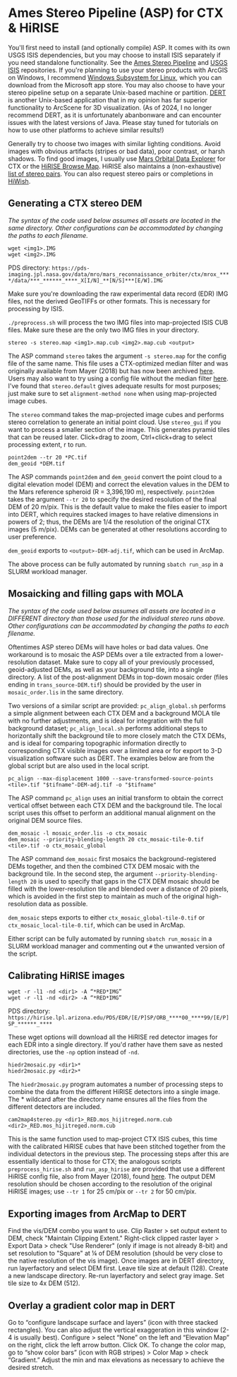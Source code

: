 # Ames Stereo Pipeline (ASP) for CTX & HiRISE
You'll first need to install (and optionally compile) ASP. It comes with its own USGS ISIS dependencies, but you may choose to install ISIS separately if you need standalone functionality. See the [Ames Stereo Pipeline](https://github.com/NeoGeographyToolkit/StereoPipeline) and [USGS ISIS](https://github.com/USGS-Astrogeology/ISIS3) repositories. If you're planning to use your stereo products with ArcGIS on Windows, I recommend [Windows Subsystem for Linux](https://learn.microsoft.com/en-us/windows/wsl/install), which you can download from the Microsoft app store. You may also choose to have your stereo pipeline setup on a separate Unix-based machine or partition. [DERT](https://github.com/nasa/DERT) is another Unix-based application that in my opinion has far superior functionality to ArcScene for 3D visualization. (As of 2024, I no longer recommend DERT, as it is unfortunately abanbonware and can encounter issues with the latest versions of Java. Please stay tuned for tutorials on how to use other platforms to achieve similar results!)

Generally try to choose two images with similar lighting conditions. Avoid images with obvious artifacts (stripes or bad data), poor contrast, or harsh shadows. To find good images, I usually use [Mars Orbital Data Explorer](https://ode.rsl.wustl.edu/mars/indexMapSearch.aspx) for CTX or the [HiRISE Browse Map](https://www.uahirise.org/hiwish/browse). HiRISE also maintains a (non-exhaustive) [list of stereo pairs](https://www.uahirise.org/stereo/). You can also request stereo pairs or completions in [HiWish](https://www.uahirise.org/hiwish/).

## Generating a CTX stereo DEM
*The syntax of the code used below assumes all assets are located in the same directory. Other configurations can be accommodated by changing the paths to each filename.*
```
wget <img1>.IMG
wget <img2>.IMG
```
PDS directory: `https://pds-imaging.jpl.nasa.gov/data/mro/mars_reconnaissance_orbiter/ctx/mrox_****/data/***_******_****_X[I/N]_**[N/S]***[E/W].IMG`

Make sure you're downloading the raw experimental data record (EDR) IMG files, not the derived GeoTIFFs or other formats. This is necessary for processing by ISIS. 

`./preprocess.sh` will process the two IMG files into map-projected ISIS CUB files. Make sure these are the only two IMG files in your directory.
```
stereo -s stereo.map <img1>.map.cub <img2>.map.cub <output>
```
The ASP command `stereo` takes the argument `-s stereo.map` for the config file of the same name. This file uses a CTX-optimized median filter and was originally available from Mayer (2018) but has now been archived [here](https://github.com/Micascisto/SASP/blob/sasp/config/original/ctx_map_disp_filter_7_13_0.13.stereo). Users may also want to try using a config file without the median filter [here](https://github.com/Micascisto/SASP/blob/sasp/config/original/ctx_map.stereo). I've found that `stereo.default` gives adequate results for most purposes; just make sure to set `alignment-method none` when using map-projected image cubes.

The `stereo` command takes the map-projected image cubes and performs stereo correlation to generate an initial point cloud. Use `stereo_gui` if you want to process a smaller section of the image. This generates pyramid tiles that can be reused later. Click+drag to zoom, Ctrl+click+drag to select processing extent, r to run.
```
point2dem --tr 20 *PC.tif
dem_geoid *DEM.tif
```
The ASP commands `point2dem` and `dem_geoid` convert the point cloud to a digital elevation model (DEM) and correct the elevation values in the DEM to the Mars reference spheroid (R = 3,396,190 m), respectively. `point2dem` takes the argument `--tr 20` to specify the desired resolution of the final DEM of 20 m/pix. This is the default value to make the files easier to import into DERT, which requires stacked images to have relative dimensions in powers of 2; thus, the DEMs are 1/4 the resolution of the original CTX images (5 m/pix). DEMs can be generated at other resolutions according to user preference.

`dem_geoid` exports to `<output>-DEM-adj.tif`, which can be used in ArcMap.

The above process can be fully automated by running `sbatch run_asp` in a SLURM workload manager.

## Mosaicking and filling gaps with MOLA
*The syntax of the code used below assumes all assets are located in a DIFFERENT directory than those used for the individual stereo runs above. Other configurations can be accommodated by changing the paths to each filename.*

Oftentimes ASP stereo DEMs will have holes or bad data values. One workaround is to mosaic the ASP DEMs over a tile extracted from a lower-resolution dataset. Make sure to copy all of your previously processed, geoid-adjusted DEMs, as well as your background tile, into a single directory. A list of the post-alignment DEMs in top-down mosaic order (files ending in `trans_source-DEM.tif`) should be provided by the user in `mosaic_order.lis` in the same directory.

Two versions of a similar script are provided: `pc_align_global.sh` performs a simple alignment between each CTX DEM and a background MOLA tile with no further adjustments, and is ideal for integration with the full background dataset; `pc_align_local.sh` performs additional steps to horizontally shift the background tile to more closely match the CTX DEMs, and is ideal for comparing topographic information directly to corresponding CTX visible images over a limited area or for export to 3-D visualization software such as DERT. The examples below are from the global script but are also used in the local script.
```
pc_align --max-displacement 1000 --save-transformed-source-points <tile>.tif "$tifname"-DEM-adj.tif -o "$tifname"
```
The ASP command `pc_align` uses an initial transform to obtain the correct vertical offset between each CTX DEM and the background tile. The local script uses this offset to perform an additional manual alignment on the original DEM source files.
```
dem_mosaic -l mosaic_order.lis -o ctx_mosaic
dem_mosaic --priority-blending-length 20 ctx_mosaic-tile-0.tif <tile>.tif -o ctx_mosaic_global
```
The ASP command `dem_mosaic` first mosaics the background-registered DEMs together, and then the combined CTX DEM mosaic with the background tile. In the second step, the argument `--priority-blending-length 20` is used to specify that gaps in the CTX DEM mosaic should be filled with the lower-resolution tile and blended over a distance of 20 pixels, which is avoided in the first step to maintain as much of the original high-resolution data as possible.

`dem_mosaic` steps exports to either `ctx_mosaic_global-tile-0.tif` or `ctx_mosaic_local-tile-0.tif`, which can be used in ArcMap.

Either script can be fully automated by running `sbatch run_mosaic` in a SLURM workload manager and commenting out `#` the unwanted version of the script.

## Calibrating HiRISE images
```
wget -r -l1 -nd <dir1> -A “*RED*IMG”
wget -r -l1 -nd <dir2> -A “*RED*IMG”
```
PDS directory: `https://hirise.lpl.arizona.edu/PDS/EDR/[E/P]SP/ORB_****00_****99/[E/P]SP_******_****`

These wget options will download all the HiRISE red detector images for each EDR into a single directory. If you'd rather have them save as nested directories, use the `-np` option instead of `-nd`.
```
hiedr2mosaic.py <dir1>*
hiedr2mosaic.py <dir2>*
```
The `hiedr2mosaic.py` program automates a number of processing steps to combine the data from the different HiRISE detectors into a single image. The * wildcard after the directory name ensures all the files from the different detectors are included.
```
cam2map4stereo.py <dir1>_RED.mos_hijitreged.norm.cub <dir2>_RED.mos_hijitreged.norm.cub
```
This is the same function used to map-project CTX ISIS cubes, this time with the calibrated HiRISE cubes that have been stitched together from the individual detectors in the previous step. The processing steps after this are essentially identical to those for CTX; the analogous scripts `preprocess_hirise.sh` and `run_asp_hirise` are provided that use a different HiRISE config file, also from Mayer (2018), found [here](https://github.com/Micascisto/SASP/blob/sasp/config/original/stereo.hirise_map). The output DEM resolution should be chosen according to the resolution of the original HiRISE images; use `--tr 1` for 25 cm/pix or `--tr 2` for 50 cm/pix.

## Exporting images from ArcMap to DERT
Find the vis/DEM combo you want to use. Clip Raster > set output extent to DEM, check "Maintain Clipping Extent." Right-click clipped raster layer > Export Data > check "Use Renderer" (only if image is not already 8-bit) and set resolution to "Square" at ¼ of DEM resolution (should be very close to the native resolution of the vis image). Once images are in DERT directory, run layerfactory and select DEM first. Leave tile size at default (128). Create a new landscape directory. Re-run layerfactory and select gray image. Set tile size to 4x DEM (512).

## Overlay a gradient color map in DERT
Go to “configure landscape surface and layers” (icon with three stacked rectangles). You can also adjust the vertical exaggeration in this window (2-4 is usually best). Configure > select “None” on the left and “Elevation Map” on the right, click the left arrow button. Click OK. To change the color map, go to “show color bars” (icon with RGB stripes) > Color Map > check “Gradient.” Adjust the min and max elevations as necessary to achieve the desired stretch.
